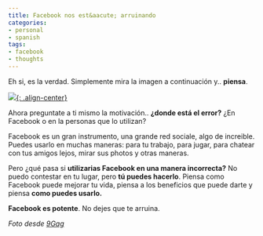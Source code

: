 ```yaml
---
title: Facebook nos est&aacute; arruinando
categories:
- personal
- spanish
tags:
- facebook
- thoughts
---
```

Eh si, es la verdad. Simplemente mira la imagen a continuación y.. **piensa**.

[![]({{site.url}}/images/facebook_shit.jpg){: .align-center}]({{site.url}}/images/facebook_shit.jpg)

Ahora preguntate a ti mismo la motivación.. **¿donde está el error?** ¿En
Facebook o en la personas que lo utilizan?

Facebook es un gran instrumento, una grande red sociale, algo de increible.
Puedes usarlo en muchas maneras: para tu trabajo, para jugar, para chatear con
tus amigos lejos, mirar sus photos y otras maneras.

Pero ¿qué pasa si **utilizarias Facebook en una manera incorrecta?** No puedo
contestar en tu lugar, pero **tú puedes hacerlo**. Piensa como Facebook puede
mejorar tu vida, piensa a los beneficios que puede darte y piensa **como
puedes usarlo.**

**Facebook es potente**. No dejes que te arruina.
  
_Foto desde [9Gag](http://9gag.com/gag/75376)_

